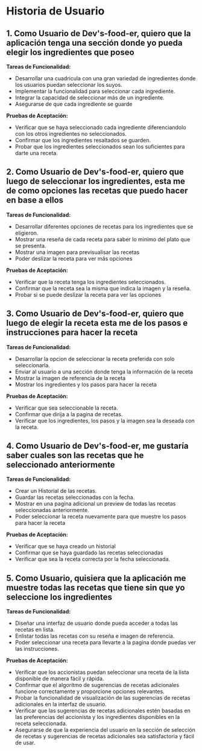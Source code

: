 # Historia de Usuario

## 1. Como Usuario de Dev's-food-er, quiero que la aplicación tenga una sección donde yo pueda elegir los ingredientes que poseo

**Tareas de Funcionalidad:**

* Desarrollar una cuadricula con una gran variedad de ingredientes donde los usuarios puedan seleccionar los suyos.
* Implementar la funcionalidad para seleccionar cada ingrediente.
* Integrar la capacidad de seleccionar más de un ingrediente.
* Asegurarse de que cada ingrediente se guarde

**Pruebas de Aceptación:**

* Verificar que se haya seleccionado cada ingrediente diferenciandolo con los otros ingredientes no seleccionados.
* Confirmar que los ingredientes resaltados se guarden.
* Probar que los ingredientes seleccionados sean los suficientes para darte una receta.

## 2. Como Usuario de Dev's-food-er, quiero que luego de seleccionar los ingredientes, esta me de como opciones las recetas que puedo hacer en base a ellos

**Tareas de Funcionalidad:**

* Desarrollar diferentes opciones de recetas para los ingredientes que se eligieron.
* Mostrar una reseña de cada receta para saber lo minimo del plato que se presenta.
* Mostrar una imagen para previsualisar las recetas
* Poder deslizar la receta para ver más opciones

**Pruebas de Aceptación:**

* Verificar que la receta tenga los ingredientes seleccionados.
* Confirmar que la receta sea la misma que indica la imagen y la reseña.
* Probar si se puede deslizar la receta para ver las opciones

## 3. Como Usuario de Dev's-food-er, quiero que luego de elegir la receta esta me de los pasos e instrucciones para hacer la receta

**Tareas de Funcionalidad:**

* Desarrollar la opcion de seleccionar la receta preferida con solo seleccionarla.
* Enviar al usuario a una sección donde tenga la información de la receta
* Mostrar la imagen de referencia de la receta
* Mostrar los ingredientes y los pasos para hacer la receta

**Pruebas de Aceptación:**

* Verificar que sea seleccionable la receta.
* Confirmar que dirija a la pagina de recetas.
* Verificar que los ingredientes, los pasos y la imagen sea la deseada con la receta.

## 4. Como Usuario de Dev's-food-er, me gustaría saber cuales son las recetas que he seleccionado anteriormente

**Tareas de Funcionalidad:**

* Crear un Historial de las recetas.
* Guardar las recetas seleccionadas con la fecha.
* Mostrar en una pagina adicional un preview de todas las recetas seleccionadas anteriormente.
* Poder seleccionar la receta nuevamente para que muestre los pasos para hacer la receta

**Pruebas de Aceptación:**

* Verificar que se haya creado un historial
* Confirmar que se haya guardado las recetas seleccionadas
* Verificar que sea la receta correcta por la fecha seleccionada.

## 5. Como Usuario, quisiera que la aplicación me muestre todas las recetas que tiene sin que yo seleccione los ingredientes

**Tareas de Funcionalidad:**

* Diseñar una interfaz de usuario donde pueda acceder a todas las recetas en lista.
* Enlistar todas las recetas con su reseña e imagen de referencia.
* Poder seleccionar una receta para llevarte a la pagina donde puedas ver las instrucciones.

**Pruebas de Aceptación:**

* Verificar que los accionistas puedan seleccionar una receta de la lista disponible de manera fácil y rápida.
* Confirmar que el algoritmo de sugerencias de recetas adicionales funcione correctamente y proporcione opciones relevantes.
* Probar la funcionalidad de visualización de las sugerencias de recetas adicionales en la interfaz de usuario.
* Verificar que las sugerencias de recetas adicionales estén basadas en las preferencias del accionista y los ingredientes disponibles en la receta seleccionada.
* Asegurarse de que la experiencia del usuario en la sección de selección de recetas y sugerencias de recetas adicionales sea satisfactoria y fácil de usar.
